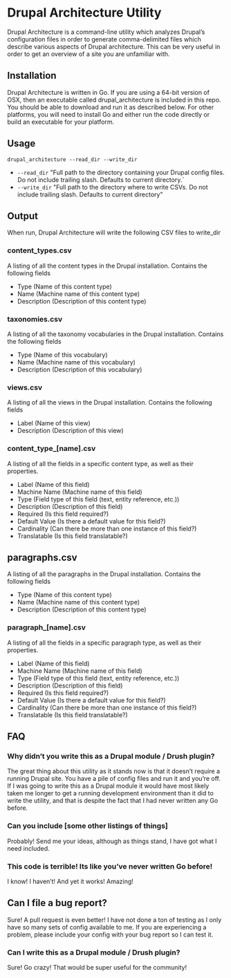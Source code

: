 # Drupal Architecture Utility

Drupal Architecture is a command-line utility which analyzes Drupal’s configuration files in order to generate comma-delimited files which describe various aspects of Drupal architecture. This can be very useful in order to get an overview of a site you are unfamiliar with. 

## Installation
Drupal Architecture is written in Go. If you are using a 64-bit version of OSX, then an executable called drupal_architecture is included in this repo. You should be able to download and run it as described below. For other platforms, you will need to install Go and either run the code directly or build an executable for your platform.

## Usage
```shell
drupal_architecture --read_dir --write_dir
```
- `--read_dir` "Full path to the directory containing your Drupal config files. Do not include trailing slash. Defaults to current directory.` 
- `--write_dir` "Full path to the directory where to write CSVs. Do not include trailing slash. Defaults to current directory"

## Output
When run, Drupal Architecture will write the following CSV files to write_dir

### content_types.csv
A listing of all the content types in the Drupal installation. Contains the following fields

- Type (Name of this content type)
- Name (Machine name of this content type)
- Description (Description of this content type)

### taxonomies.csv
A listing of all the taxonomy vocabularies in the Drupal installation. Contains the following fields

- Type (Name of this vocabulary)
- Name (Machine name of this vocabulary)
- Description (Description of this vocabulary)

### views.csv
A listing of all the views in the Drupal installation. Contains the following fields

- Label (Name of this view)
- Description (Description of this view)

### content_type_[name].csv
A listing of all the fields in a specific content type, as well as their properties.

- Label (Name of this field)
- Machine Name (Machine name of this field)
- Type (Field type of this field (text, entity reference, etc.))
- Description (Description of this field)
- Required (Is this field required?)
- Default Value (Is there a default value for this field?)
- Cardinality (Can there be more than one instance of this field?)
- Translatable (Is this field translatable?)

## paragraphs.csv
A listing of all the paragraphs in the Drupal installation. Contains the following fields

- Type (Name of this content type)
- Name (Machine name of this content type)
- Description (Description of this content type)

### paragraph_[name].csv
A listing of all the fields in a specific paragraph type, as well as their properties.

- Label (Name of this field)
- Machine Name (Machine name of this field)
- Type (Field type of this field (text, entity reference, etc.))
- Description (Description of this field)
- Required (Is this field required?)
- Default Value (Is there a default value for this field?)
- Cardinality (Can there be more than one instance of this field?)
- Translatable (Is this field translatable?)

## FAQ
### Why didn’t you write this as a Drupal module / Drush plugin?
The great thing about this utility as it stands now is that it doesn’t require a running Drupal site. You have a pile of config files and run it and you’re off. If I was going to write this as a Drupal module it would have most likely taken me longer to get a running development environment than it did to write the utility, and that is despite the fact that I had never written any Go before.

### Can you include [some other listings of things]
Probably! Send me your ideas, although as things stand, I have got what I need included.

### This code is terrible! Its like you’ve never written Go before!
I know! I haven’t! And yet it works! Amazing!

## Can I file a bug report? 
Sure! A pull request is even better! I have not done a ton of testing as I only have so many sets of config available to me. If you are experiencing a problem, please include your config with your bug report so I can test it.

### Can I write this as a Drupal module / Drush plugin?
Sure! Go crazy! That would be super useful for the community!